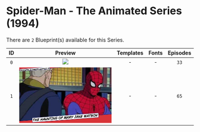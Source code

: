 # Spider-Man - The Animated Series (1994)

There are `2` Blueprint(s) available for this Series.

| ID | Preview | Templates | Fonts | Episodes | 
| :---: | :---: | :---: | :---: | :---: |
| `0` | <img src="./0/preview0.jpg" height="150"> | - | - | `33` |
| `1` | <img src="./1/preview0.jpg" height="150"> | - | - | `65` |